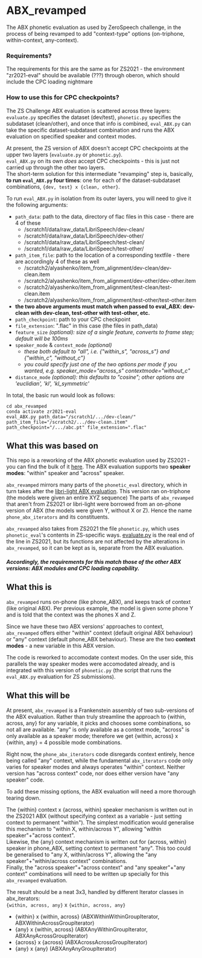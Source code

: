 # ABX_revamped

The ABX phonetic evaluation as used by ZeroSpeech challenge, in the process of being revamped to add "context-type" options (on-triphone, within-context, any-context).  
  
### Requirements?  
  
The requirements for this are the same as for ZS2021 - the environment "zr2021-eval" should be available (???) through oberon, which should include the CPC loading nightmare

### How to use this for CPC checkpoints?

The ZS Challenge ABX evaluation is scattered across three layers: `evaluate.py` specifies the dataset (dev/test), `phonetic.py` specifies the subdataset (clean/other), and once that info is combined, `eval_ABX.py` can take the specific dataset-subdataset combination and runs the ABX evaluation on specified speaker and context modes. 

At present, the ZS version of ABX doesn't accept CPC checkpoints at the upper two layers (`evaluate.py` or `phonetic.py`).  
`eval_ABX.py` on its own *does* accept CPC checkpoints - this is just not carried up through the other two layers.  
The short-term solution for this intermediate "revamping" step is, basically, **to run `eval_ABX.py` four times**: one for each of the dataset-subdataset combinations, `{dev, test} x {clean, other}`.  
  
To run `eval_ABX.py` in isolation from its outer layers, you will need to give it the following arguments:  
  
* `path_data`: path to the data, directory of flac files in this case - there are 4 of these  
    * /scratch1/data/raw_data/LibriSpeech/dev-clean/
    * /scratch1/data/raw_data/LibriSpeech/dev-other/
    * /scratch1/data/raw_data/LibriSpeech/test-clean/
    * /scratch1/data/raw_data/LibriSpeech/test-other/
* `path_item_file`: path to the location of a corresponding textfile - there are accordingly 4 of these as well
    * /scratch2/alyashenko/item_from_alignment/dev-clean/dev-clean.item
    * /scratch2/alyashenko/item_from_alignment/dev-other/dev-other.item
    * /scratch2/alyashenko/item_from_alignment/test-clean/test-clean.item
    * /scratch2/alyashenko/item_from_alignment/test-other/test-other.item  
* **the two above arguments must match when passed to eval_ABX: dev-clean with dev-clean, test-other with test-other, etc.**
* `path_checkpoint`: path to your CPC checkpoint
* `file_extension`: ".flac" in this case (the files in path_data)
* `feature_size` *(optional): size of a single feature, converts to frame step; default will be 100ms*  
* `speaker_mode` & `context_mode` *(optional)*  
    * *these both default to "all", i.e. {"within_s", "across_s"} and {"within_c", "without_c"}*  
    * *you could specify just one of the two options per mode if you wanted, e.g. speaker_mode="across_s" contextmode="without_c"*
* `distance_mode` *(optional): this defaults to "cosine"; other options are 'euclidian', 'kl', 'kl_symmetric'*

In total, the basic run would look as follows:  
  
    cd abx_revamped
    conda activate zr2021-eval
    eval_ABX.py path_data="/scratch1/.../dev-clean/" path_item_file="/scratch2/.../dev-clean.item" path_checkpoint="/.../abc.pt" file_extension=".flac" 

## What this was based on

This repo is a reworking of the ABX phonetic evaluation used by ZS2021 - you can find the bulk of it [here](https://github.com/zerospeech/zerospeech2021/tree/65ba7cbb642a1d56282e7d1b86a728e09a9d6dc5/zerospeech2021). 
The ABX evaluation supports two **speaker modes**: "within" speaker and "across" speaker.

`abx_revamped` mirrors many parts of the `phonetic_eval` directory, which in turn takes after the [libri-light ABX evaluation](https://github.com/facebookresearch/libri-light/tree/main/eval). This version ran on-triphone (the models were given an entire XYZ sequence)
The parts of `abx_revamped` that aren't from ZS2021 or libri-light were borrowed from an on-phone version of ABX (the models were given Y, without X or Z). Hence the name `phone_abx_iterators` and its constituents. 

`abx_revamped` also takes from ZS2021 the file `phonetic.py`, which uses `phonetic_eval`'s contents in ZS-specific ways. [evaluate.py](https://github.com/zerospeech/zerospeech2021/blob/65ba7cbb642a1d56282e7d1b86a728e09a9d6dc5/zerospeech2021/cli/evaluate.py) is the real end of the line in ZS2021, but its functions are not affected by the alterations in `abx_revamped`, so it can be kept as is, separate from the ABX evaluation.

##### Accordingly, the requirements for this match those of the other ABX versions: ABX modules and CPC loading capability. 

## What this is

`abx_revamped` runs on-phone (like phone_ABX), and keeps track of context (like original ABX). Per previous example, the model is given some phone Y and is told that the context was the phones X and Z.

Since we have these two ABX versions' approaches to context, `abx_revamped` offers either "within" context (default original ABX behaviour) or "any" context (default phone_ABX behaviour). These are the two **context modes** - a new variable in this ABX version. 

The code is reworked to accomodate context modes. On the user side, this parallels the way speaker modes were accomodated already, and is integrated with this version of `phonetic.py` (the script that runs the `eval_ABX.py` evaluation for ZS submissions).

## What this will be

At present, `abx_revamped` is a Frankenstein assembly of two sub-versions of the ABX evaluation. Rather than truly streamline the approach to {within, across, any} for any variable, it picks and chooses some combinations, so not all are available. "any" is only available as a context mode, "across" is only available as a speaker mode; therefore we get {within, across} x {within, any} = 4 possible mode combinations.

Right now, the `phone_abx_iterators` code disregards context entirely, hence being called "any" context, while the fundamental `abx_iterators` code only varies for speaker modes and always operates "within" context. 
Neither version has "across context" code, nor does either version have "any speaker" code.

To add these missing options, the ABX evaluation will need a more thorough tearing down.

The {within} context x {across, within} speaker mechanism is written out in the ZS2021 ABX (without specifying context as a variable - just setting context to permanent "within"). The simplest modification would generalise this mechanism to "within X, within/across Y", allowing "within speaker"+"across context".  
Likewise, the {any} context mechanism is written out for {across, within} speaker in phone_ABX, setting context to permanent "any". This too could be generalised to "any X, within/across Y", allowing the "any speaker"+"within/across context" combinations.  
Finally, the "across speaker"+"across context" and "any speaker"+"any context" combinations will need to be written up specially for this `abx_revamped` evaluation.  

The result should be a neat 3x3, handled by different Iterator classes in abx_iterators:  
`{within, across, any}` x `{within, across, any}`  
       
* {within} x {within, across} (ABXWithinWithinGroupIterator, ABXWithinAcrossGroupIterator)  
* {any} x {within, across} (ABXAnyWithinGroupIterator, ABXAnyAcrossGroupIterator)  
* {across} x {across} (ABXAcrossAcrossGroupIterator)  
* {any} x {any} (ABXAnyAnyGroupIterator)

